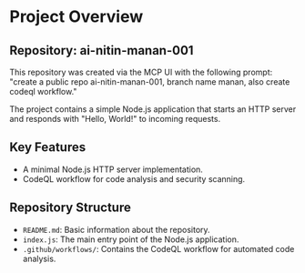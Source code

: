 # Project Overview

## Repository: ai-nitin-manan-001

This repository was created via the MCP UI with the following prompt: "create a public repo ai-nitin-manan-001, branch name manan, also create codeql workflow."

The project contains a simple Node.js application that starts an HTTP server and responds with "Hello, World!" to incoming requests.

## Key Features
- A minimal Node.js HTTP server implementation.
- CodeQL workflow for code analysis and security scanning.

## Repository Structure
- `README.md`: Basic information about the repository.
- `index.js`: The main entry point of the Node.js application.
- `.github/workflows/`: Contains the CodeQL workflow for automated code analysis.
